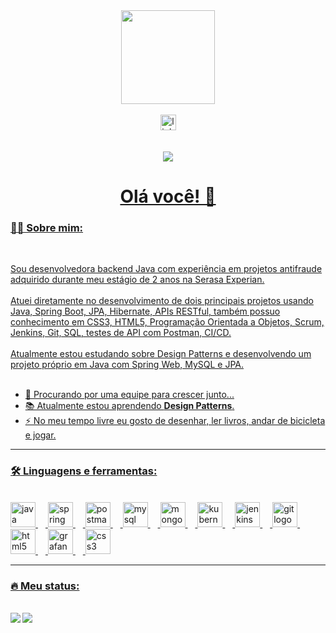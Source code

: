 <div align="center">
  <img height="150" src="https://media.giphy.com/media/M9gbBd9nbDrOTu1Mqx/giphy.gif"  />
</div><br>

<div align="center">
  <a href="https://www.linkedin.com/in/catharynaas" target="blank"><img src="https://img.shields.io/static/v1?message=LinkedIn&logo=linkedin&label=&color=0077B5&logoColor=white&labelColor=&style=for-the-badge" height="25" alt="linkedin logo"  />
  <!--<img src="https://img.shields.io/static/v1?message=Youtube&logo=youtube&label=&color=FF0000&logoColor=white&labelColor=&style=for-the-badge" height="25" alt="youtube logo"  />-->
  <!--<img src="https://img.shields.io/static/v1?message=Twitter&logo=twitter&label=&color=1DA1F2&logoColor=white&labelColor=&style=for-the-badge" height="25" alt="twitter logo"  />-->
</div>
<br><br>

<div align="center">
  <img src="https://komarev.com/ghpvc/?username=catharyna-angela&style=flat" />
</div>

<h1 align="center">Olá você! 👋</h1>

<h3 align="left">👩‍💻  Sobre mim:</h3><br>

<p align="left"> Sou desenvolvedora backend Java com experiência em projetos antifraude adquirido durante meu estágio de 2 anos na Serasa Experian.<br><br>
                Atuei diretamente no desenvolvimento de dois principais projetos usando Java, Spring Boot, JPA, Hibernate, APIs RESTful, também possuo conhecimento em CSS3, 
                HTML5, Programação Orientada a Objetos, Scrum, Jenkins, Git, SQL, testes de API com Postman, CI/CD.<br><br>
                Atualmente estou estudando sobre Design Patterns e desenvolvendo um projeto próprio em Java com Spring Web, MySQL e JPA.<br><br>

 - 🔭 Procurando por uma equipe para crescer junto...
 - 📚 Atualmente estou aprendendo **Design Patterns**.
 - ⚡ No meu tempo livre eu gosto de desenhar, ler livros, andar de bicicleta e jogar.</p>

---

<h3 align="left">🛠 Linguagens e ferramentas:</h3><br>

<div align="left">
  <img src="https://cdn.jsdelivr.net/gh/devicons/devicon/icons/java/java-original-wordmark.svg" height="40" alt="java logo"  />
  <img width="12" />
  <img src="https://cdn.jsdelivr.net/gh/devicons/devicon/icons/spring/spring-original.svg" height="40" alt="spring logo"  />
  <img width="12" />
  <img src="https://cdn.jsdelivr.net/gh/devicons/devicon/icons/postman/postman-original.svg" height="40" alt="postman logo"  />
  <img width="12" />
  <img src="https://cdn.jsdelivr.net/gh/devicons/devicon/icons/mysql/mysql-original-wordmark.svg" height="40" alt="mysql logo"  />
  <img width="12" />
  <img src="https://cdn.jsdelivr.net/gh/devicons/devicon/icons/mongodb/mongodb-plain-wordmark.svg" height="40" alt="mongodb logo"  />
  <img width="12" />
  <img src="https://cdn.jsdelivr.net/gh/devicons/devicon/icons/kubernetes/kubernetes-original.svg" height="40" alt="kubernetes logo"  />
  <img width="12" />
  <img src="https://cdn.jsdelivr.net/gh/devicons/devicon/icons/jenkins/jenkins-original.svg" height="40" alt="jenkins logo"  />
  <img width="12" />
  <img src="https://cdn.jsdelivr.net/gh/devicons/devicon/icons/git/git-original.svg" height="40" alt="git logo"  />
  <img width="12" />
  <img src="https://cdn.jsdelivr.net/gh/devicons/devicon/icons/html5/html5-original.svg" height="40" alt="html5 logo"  />
  <img width="12" />
  <img src="https://cdn.jsdelivr.net/gh/devicons/devicon/icons/grafana/grafana-original.svg" height="40" alt="grafana logo"  />
  <img width="12" />
  <img src="https://cdn.jsdelivr.net/gh/devicons/devicon/icons/css3/css3-original.svg" height="40" alt="css3 logo"  />
</div>

---

<h3 align="left">🔥   Meu status:</h3><br>

<div>
  <img align="left" src="https://github-readme-stats.vercel.app/api/top-langs/?username=catharyna-angela&theme=dracula" /> 
  <img align="center" src="https://github-readme-stats.vercel.app/api?username=catharyna-angela&show_icons=true&theme=dracula" />
</div>

